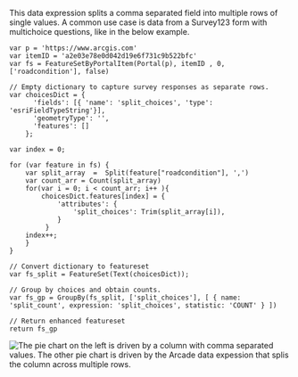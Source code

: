 This data expression splits a comma separated field into multiple rows of single values. A common use case is data from a Survey123 form with multichoice questions, like in the below example. 
```
var p = 'https://www.arcgis.com'
var itemID = 'a2e03e78e0d042d19e6f731c9b522bfc'
var fs = FeatureSetByPortalItem(Portal(p), itemID , 0, ['roadcondition'], false) 

// Empty dictionary to capture survey responses as separate rows. 
var choicesDict = { 
      'fields': [{ 'name': 'split_choices', 'type': 'esriFieldTypeString'}], 
      'geometryType': '', 
      'features': []
    }; 

var index = 0; 

for (var feature in fs) { 
    var split_array  =  Split(feature["roadcondition"], ',') 
    var count_arr = Count(split_array) 
    for(var i = 0; i < count_arr; i++ ){ 
        choicesDict.features[index] = { 
            'attributes': { 
                'split_choices': Trim(split_array[i]),  
            } 
         } 
    index++; 
    } 
} 

// Convert dictionary to featureset
var fs_split = FeatureSet(Text(choicesDict));

// Group by choices and obtain counts.
var fs_gp = GroupBy(fs_split, ['split_choices'], [ { name: 'split_count', expression: 'split_choices', statistic: 'COUNT' } ])

// Return enhanced featureset
return fs_gp
```
![The pie chart on the left is driven by a column with comma separated values. The other pie chart is driven by the Arcade data expession that splis the column across multiple rows.](/images/SplitCategories(PieChart).png)

